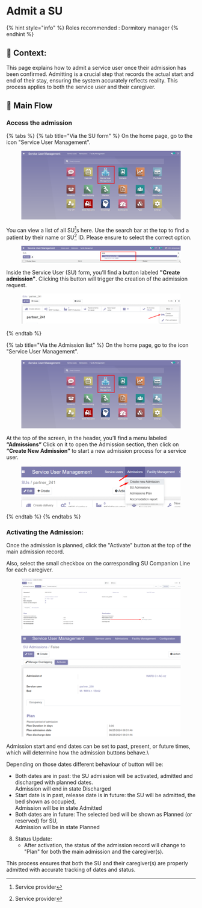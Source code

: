 # Admit a SU

{% hint style="info" %}
Roles recommended : Dormitory manager
{% endhint %}

## **🧭** Context: <a href="#context" id="context"></a>

This page explains how to admit a service user once their admission has been confirmed. Admitting is a crucial step that records the actual start and end of their stay, ensuring the system accurately reflects reality.
&#x20;This process applies to both the service user and their caregiver.

## 🔄 Main Flow

### Access the admission

{% tabs %}
{% tab title="Via the SU form" %}
On the home page, go to the icon "Service User Management".

<figure><img src="../../.gitbook/assets/image (160).png" alt=""><figcaption></figcaption></figure>

You can view a list of all SU[^1]s here. Use the search bar at the top to find a patient by their name or SU[^1] ID. Please ensure to select the correct option.

<figure><img src="../../.gitbook/assets/image (161).png" alt=""><figcaption></figcaption></figure>

Inside the Service User (SU) form, you’ll find a button labeled **"Create admission"**. Clicking this button will trigger the creation of the admission request.

<figure><img src="../../.gitbook/assets/image (3).png" alt=""><figcaption></figcaption></figure>
{% endtab %}

{% tab title="Via the Admission list" %}
On the home page, go to the icon "Service User Management".

<figure><img src="../../.gitbook/assets/image (160).png" alt=""><figcaption></figcaption></figure>

At the top of the screen, in the header, you’ll find a menu labeled **“Admissions”** Click on it to open the Admission section, then click on **“Create New Admission”** to start a new admission process for a service user.

<figure><img src="../../.gitbook/assets/image (6).png" alt=""><figcaption></figcaption></figure>
{% endtab %}
{% endtabs %}

### Activating the Admission:

Once the admission is planned, click the "Activate" button at the top of the main admission record.

Also, select the small checkbox on the corresponding SU Companion Line for each caregiver.

<figure><img src="../../.gitbook/assets/image (285).png" alt=""><figcaption></figcaption></figure>

<figure><img src="../../.gitbook/assets/image (17) (1).png" alt=""><figcaption></figcaption></figure>

Admission start and end dates can be set to past, present, or future times, which will determine how the admission buttons behave.\


Depending on those dates different behaviour of button will be:

* Both dates are in past: the SU admission will be activated, admitted and discharged with planned dates.\
  Admission will end in state Discharged
* Start date is in past, release date is in future: the SU will be admitted, the bed shown as occupied,\
  Admission will be in state Admitted
* Both dates are in future: The selected bed will be shown as Planned (or reserved) for SU,\
  Admission will be in state Planned

8. Status Update:
   * After activation, the status of the admission record will change to "Plan" for both the main admission and the caregiver(s).

This process ensures that both the SU and their caregiver(s) are properly admitted with accurate tracking of dates and status.



[^1]: Service provider
